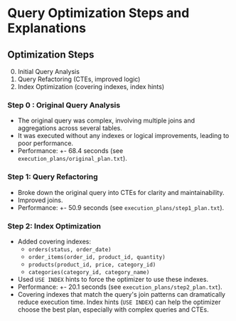 # Query Optimization Steps and Explanations

## Optimization Steps
0. Initial Query Analysis
1. Query Refactoring (CTEs, improved logic)
2. Index Optimization (covering indexes, index hints)


### Step 0 : Original Query Analysis
- The original query was complex, involving multiple joins and aggregations across several tables.
- It was executed without any indexes or logical improvements, leading to poor performance.
- Performance: +- 68.4 seconds (see `execution_plans/original_plan.txt`).

### Step 1: Query Refactoring
- Broke down the original query into CTEs for clarity and maintainability.
- Improved joins.
- Performance: +- 50.9 seconds (see `execution_plans/step1_plan.txt`).

### Step 2: Index Optimization
- Added covering indexes:
  - `orders(status, order_date)`
  - `order_items(order_id, product_id, quantity)`
  - `products(product_id, price, category_id)`
  - `categories(category_id, category_name)`
- Used `USE INDEX` hints to force the optimizer to use these indexes.
- Performance: +- 20.1 seconds (see `execution_plans/step2_plan.txt`).
- Covering indexes that match the query's join patterns can dramatically reduce execution time. Index hints (`USE INDEX`) can help the optimizer choose the best plan, especially with complex queries and CTEs.

